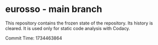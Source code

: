 # eurosso - main branch

This repository contains the frozen state of the repository.
Its history is cleared. It is used only for static code
analysis with Codacy.

Commit Time: 1734463864